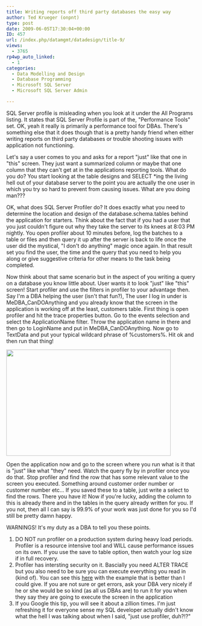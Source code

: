 ```yaml
---
title: Writing reports off third party databases the easy way
author: Ted Krueger (onpnt)
type: post
date: 2009-06-05T17:30:04+00:00
ID: 457
url: /index.php/datamgmt/datadesign/title-9/
views:
  - 3765
rp4wp_auto_linked:
  - 1
categories:
  - Data Modelling and Design
  - Database Programming
  - Microsoft SQL Server
  - Microsoft SQL Server Admin

---
```

SQL Server profile is misleading when you look at it under the All Programs listing. It states that SQL Server Profile is part of the, "Performance Tools" set. OK, yeah it really is primarily a performance tool for DBAs. There's something else that it does though that is a pretty handy friend when either writing reports on third party databases or trouble shooting issues with application not functioning.

Let's say a user comes to you and asks for a report "just" like that one in "this" screen. They just want a summarized column or maybe that one column that they can't get at in the applications reporting tools. What do you do? You start looking at the table designs and SELECT *ing the living hell out of your database server to the point you are actually the one user in which you try so hard to prevent from causing issues. What are you doing man???

OK, what does SQL Server Profiler do? It does exactly what you need to determine the location and design of the database.schema.tables behind the application for starters. Think about the fact that if you had a user that you just couldn't figure out why they take the server to its knees at 8:03 PM nightly. You open profiler about 10 minutes before, log the batches to a table or files and then query it up after the server is back to life once the user did the mystical, "I don't do anything" magic once again. In that result set you find the user, the time and the query that you need to help you along or give suggestive criteria for other means to the task being completed. 

Now think about that same scenario but in the aspect of you writing a query on a database you know little about. User wants it to look "just" like "this" screen! Start profiler and use the filters in profiler to your advantage then. Say I'm a DBA helping the user (isn't that fun?), The user I log in under is MeDBA\_CanDOAnything and you already know that the screen in the application is working off at the least, customers table. First thing is open profiler and hit the trace properties button. Go to the events selection and select the ApplicationName filter. Throw the application name in there and then go to LoginName and put in MeDBA\_CanDOAnything. Now go to TextData and put your typical wildcard phrase of %customers%. Hit ok and then run that thing!

<div class="image_block">
  <img src="https://lessthandot.z19.web.core.windows.net/wp-content/uploads/blogs/DataMgmt//profiler_1.gif" alt="" title="" width="436" height="281" />
</div>

Open the application now and go to the screen where you run what is it that is "just" like what "they" need. Watch the query fly by in profiler once you do that. Stop profiler and find the row that has some relevant value to the screen you executed. Something around customer order number or customer number etc... If you saved these to a table, just write a select to find the rows. There you have it! Now if you're lucky, adding the column to this is already there and in the tables in the query already written for you. If you not, then all I can say is 99.9% of your work was just done for you so I'd still be pretty damn happy.

WARNINGS! It's my duty as a DBA to tell you these points.

  1. DO NOT run profiler on a production system during heavy load periods. Profiler is a resource intensive tool and WILL cause performance issues on its own. If you use the save to table option, then watch your log size if in full recovery.
  2. Profiler has intersting security on it. Bascially you need ALTER TRACE but you also need to be sure you can execute everything you read in (kind of). You can see this [here][1] with the example that is better than I could give. If you are not sure or get errors, ask your DBA very nicely if he or she would be so kind (as all us DBAs are) to run it for you when they say they are going to execute the screen in the application
  3. If you Google this tip, you will see it about a zillion times. I'm just refreshing it for everyone sense my SQL developer actually didn't know what the hell I was talking about when I said, "just use profiler, duh?!?"

 [1]: http://msdn.microsoft.com/en-us/library/ms187611.aspx